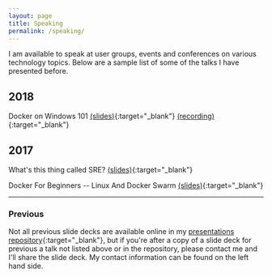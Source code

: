 ```yaml
---
layout: page
title: Speaking
permalink: /speaking/
---
```


I am available to speak at user groups, events and conferences on various technology topics. Below are a sample list of some of the talks I have presented before.

## 2018
Docker on Windows 101 [(slides)](https://github.com/AshleyPoole/Presentations/blob/master/Docker%20on%20Windows%20101.pptx){:target="_blank"} [(recording)](https://vimeo.com/271358897){:target="_blank"}

## 2017
What's this thing called SRE? [(slides)](https://github.com/AshleyPoole/Presentations/blob/master/What%20Is%20This%20Thing%20Called%20SRE%20-%20Public.pptx){:target="_blank"}

Docker For Beginners -- Linux And Docker Swarm [(slides)](https://github.com/AshleyPoole/Presentations/blob/master/Docker%20For%20Beginners%20Linux%20And%20Swarm.pptx){:target="_blank"}


----------

### Previous
Not all previous slide decks are available online in my [presentations repository](https://github.com/AshleyPoole/Presentations){:target="_blank"}, but if you're after a copy of a slide deck for previous a talk not listed above or in the repository, please contact me and I'll share the slide deck. My contact information can be found on the left hand side.